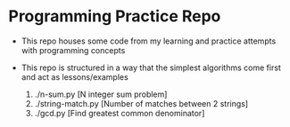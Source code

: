 # Programming Practice Repo

- This repo houses some code from my learning and practice attempts with programming concepts

- This repo is structured in a way that the simplest algorithms come first and act as lessons/examples
	1. ./n-sum.py [N integer sum problem]
	2. ./string-match.py [Number of matches between 2 strings]
	3. ./gcd.py [Find greatest common denominator]
